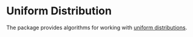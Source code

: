# Uniform Distribution

The package provides algorithms for working with
[uniform distributions](https://en.wikipedia.org/wiki/Uniform_distribution_(continuous)).
